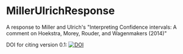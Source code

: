 # MillerUlrichResponse
A response to Miller and Ulrich's "Interpreting Confidence intervals: A comment on Hoekstra, Morey, Rouder, and Wagenmakers (2014)"

DOI for citing version 0.1: [![DOI](https://zenodo.org/badge/doi/10.5281/zenodo.19212.svg)](http://dx.doi.org/10.5281/zenodo.19212)
